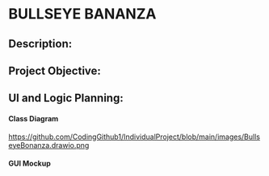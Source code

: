 # BULLSEYE BANANZA

## Description:
## Project Objective:
## UI and Logic Planning: 
#### Class Diagram
https://github.com/CodingGithub1/IndividualProject/blob/main/images/BullseyeBonanza.drawio.png
#### GUI Mockup

